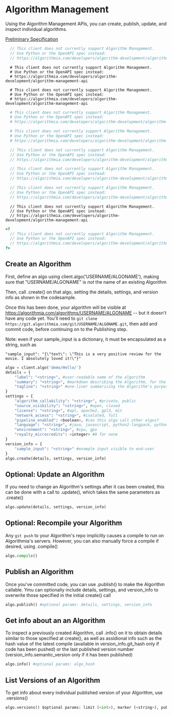 # Algorithm Management

Using the Algorithm Management APIs, you can create, publish, update, and inspect individual algorithms.

[Preliminary Specification](https://algorithmia.com/developers/algorithm-development/algorithm-management-api)

```javascript
  // This client does not currently support Algorithm Management.
  // Use Python or the OpenAPI spec instead:
  // https://algorithmia.com/developers/algorithm-development/algorithm-management-api
```

```shell
  # This client does not currently support Algorithm Management.
  # Use Python or the OpenAPI spec instead:
  # https://algorithmia.com/developers/algorithm-development/algorithm-management-api
```

```cli
  # This client does not currently support Algorithm Management.
  # Use Python or the OpenAPI spec instead:
  # https://algorithmia.com/developers/algorithm-development/algorithm-management-api
```

```r
  # This client does not currently support Algorithm Management.
  # Use Python or the OpenAPI spec instead:
  # https://algorithmia.com/developers/algorithm-development/algorithm-management-api
```

```ruby
  # This client does not currently support Algorithm Management.
  # Use Python or the OpenAPI spec instead:
  # https://algorithmia.com/developers/algorithm-development/algorithm-management-api
```


```java
  // This client does not currently support Algorithm Management.
  // Use Python or the OpenAPI spec instead:
  // https://algorithmia.com/developers/algorithm-development/algorithm-management-api
```

```scala
  // This client does not currently support Algorithm Management.
  // Use Python or the OpenAPI spec instead:
  // https://algorithmia.com/developers/algorithm-development/algorithm-management-api
```

```rust
  // This client does not currently support Algorithm Management.
  // Use Python or the OpenAPI spec instead:
  // https://algorithmia.com/developers/algorithm-development/algorithm-management-api
```

```nodejs
  // This client does not currently support Algorithm Management.
  // Use Python or the OpenAPI spec instead:
  // https://algorithmia.com/developers/algorithm-development/algorithm-management-api
```

```php
<?
  // This client does not currently support Algorithm Management.
  // Use Python or the OpenAPI spec instead:
  // https://algorithmia.com/developers/algorithm-development/algorithm-management-api
?>
```

## Create an Algorithm

First, define an algo using client.algo('USERNAME/ALGONAME'), making sure that "USERNAME/ALGONAME" is *not* the name of an existing Algorithm

Then, call .create() on that algo, setting the details, settings, and version info as shown in the codesample.

Once this has been done, your algorithm will be visible at https://algorithmia.com/algorithms/USERNAME/ALGONAME -- but it doesn't have any code yet. You'll need to `git clone https://git.algorithmia.com/git/USERNAME/ALGONAME.git`, then add and commit code, before continuing on to the Publishing step.

Note: even if your sample_input is a dictionary, it must be encapsulated as a string, such as

`"sample_input": "{\"text\": \"This is a very positive review for the movie. I absolutely loved it!\"}"`

```python
algo = client.algo('demo/Hello/')
details = {
    "label": "<string>", #user-readable name of the algorithm
    "summary": "<string>", #markdown describing the Algorithm, for the "docs" tab
    "tagline": "<string>" #one-liner summarizing the Algorithm's purpose
}
settings = {
    "algorithm_callability": "<string>", #private, public
    "source_visibility": "<string>", #open, closed
    "license": "<string>", #apl, apache2, gpl3, mit
    "network_access": "<string>", #isolated, full
    "pipeline_enabled": <boolean>, #can this algo call other algos?
    "language": "<string>", #java, javascript, python2-langpack, python3-1, r, ruby, rust, scala
    "environment": "<string>", #cpu, gpu
    "royalty_microcredits": <integer> #0 for none
}
version_info = {
    "sample_input": "<string>" #example input visible to end-user
}
algo.create(details, settings, version_info)
```

## Optional: Update an Algorithm

If you need to change an Algorithm's settings after it cas been created, this can be done with a call to .update(), which takes the same parameters as .create()

```python
algo.update(details, settings, version_info)
```

## Optional: Recompile your Algorithm

Any `git push` to your Algorithm's repo implicitly causes a compile to run on Algorithmia's servers. However, you can also manually force a compile if desired, using .compile()

```python
algo.compile()
```

## Publish an Algorithm

Once you've committed code, you can use .publish() to make the Algorithm callable. Ymu can optionally include details, settings, and version_info to overwrite those specified in the initial create() call

```python
algo.publish() #optional params: details, settings, version_info
```

## Get info about an an Algorithm

To inspect a previously created Algorithm, call .info() on it to obtain details similar to those specified at create(), as well as assidional info such as the hash value of the latest compile (available in version_info.git_hash only if code has been pushed) or the last published version number (version_info.semantic_version only if it has been published)

```python
algo.info() #optional params: algo_hash
```

## List Versions of an Algorithm

To get info about every individual published version of your Algorithm, use .versions()

```python
algo.versions() $optional params: limit (<int>), marker (<string>), published (<boolean>), callable (<boolean>)
```
